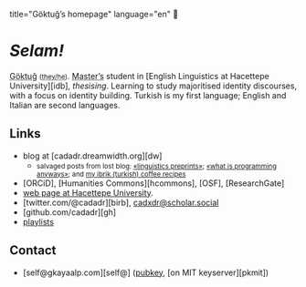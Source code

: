 title="Göktuğ’s homepage"
language="en"

# _Selam!_

<abbr title="/gœk.'tuˑ/">Göktuğ</abbr>
<small>(<abbr title="English pronouns.">they/he</abbr>)</small>.
<abbr title="second cycle, 'yüksek lisans' in Turkish">Master’s</abbr>
student in [English Linguistics at Hacettepe University][idb],
*thesising*.  Learning to study majoritised identity discourses, with
a focus on identity building. Turkish is my first language; English and
Italian are second languages.

## Links

* blog at [cadadr.dreamwidth.org][dw]
  * <small>salvaged posts from lost blog: [«linguistics preprints»](./lingpreprints.html);
    [«what is programming anyways»](./what_is_prog.html); and [my ibrik (turkish)
    coffee recipes](./turkish-coffee.html)</small>
* [ORCiD], [Humanities Commons][hcommons], [OSF], [ResearchGate]
* [web page at Hacettepe University](https://yunus.hacettepe.edu.tr/~goktug.kayaalp/).
* [twitter.com/\@cadadr][birb], <a rel="me" href="https://scholar.social/@cadxdr">
    cadxdr@scholar.social</a>
* [github.com/cadadr][gh]
* [playlists](./playlists.html)

## Contact

* [self\@gkayaalp.com][self\@] ([pubkey](./pubkey.asc), [on MIT keyserver][pkmit])


